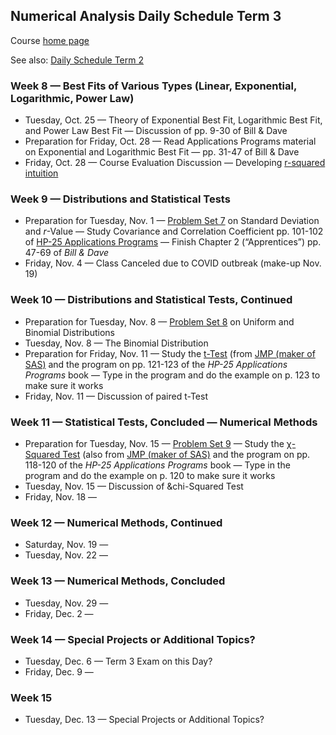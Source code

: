 ## Numerical Analysis Daily Schedule Term 3

Course [home page](./)

See also: [Daily Schedule Term 2](./daily_schedule_term_2.html)

### Week 8 &mdash; Best Fits of Various Types (Linear, Exponential, Logarithmic, Power Law)

* Tuesday, Oct. 25 &mdash; Theory of Exponential Best Fit, Logarithmic Best Fit, and Power Law Best Fit &mdash; Discussion of pp. 9-30 of Bill &amp; Dave 
* Preparation for Friday, Oct. 28 &mdash; Read Applications Programs material on Exponential and Logarithmic Best Fit &mdash; pp. 31-47 of Bill &amp; Dave
* Friday, Oct. 28 &mdash; Course Evaluation Discussion &mdash; Developing [r-squared intuition](./resources/RSquaredIntuition.pdf)

### Week 9 &mdash; Distributions and Statistical Tests

* Preparation for Tuesday, Nov. 1 &mdash; [Problem Set 7](./assignments/PS07.nb.pdf) on Standard Deviation and *r*-Value &mdash; Study Covariance and Correlation Coefficient pp. 101-102 of [HP-25 Applications Programs](./resources/HP25-ApplicationsPrograms-Chapter6.pdf) &mdash; Finish Chapter 2 (&ldquo;Apprentices&rdquo;) pp. 47-69 of *Bill &amp; Dave*
* Friday, Nov. 4 &mdash; Class Canceled due to COVID outbreak (make-up Nov. 19)

### Week 10 &mdash; Distributions and Statistical Tests, Continued

* Preparation for Tuesday, Nov. 8 &mdash; [Problem Set 8](./assignments/PS08.nb.pdf) on Uniform and Binomial Distributions
* Tuesday, Nov. 8 &mdash; The Binomial Distribution
* Preparation for Friday, Nov. 11 &mdash; Study the [t-Test](./resources/StatisticalTests-t-Test.pdf) (from [JMP (maker of SAS)](https://www.jmp.com/en_us/statistics-knowledge-portal/t-test.html) and the program on pp. 121-123 of the *HP-25 Applications Programs* book &mdash; Type in the program and do the example on p. 123 to make sure it works
* Friday, Nov. 11 &mdash; Discussion of paired t-Test

### Week 11 &mdash; Statistical Tests, Concluded &mdash; Numerical Methods

* Preparation for Tuesday, Nov. 15 &mdash; [Problem Set 9](./assignments/PS09.nb.pdf) &mdash; Study the [&chi;-Squared Test](./resources/StatisticalTests-ChiSquared.pdf) (also from [JMP (maker of SAS)](https://www.jmp.com/en_us/statistics-knowledge-portal/chi-square-test.html) and the program on pp. 118-120 of the *HP-25 Applications Programs* book &mdash; Type in the program and do the example on p. 120 to make sure it works
* Tuesday, Nov. 15 &mdash; Discussion of &chi-Squared Test
* Friday, Nov. 18 &mdash;

### Week 12 &mdash; Numerical Methods, Continued

* Saturday, Nov. 19 &mdash;
* Tuesday, Nov. 22 &mdash;

### Week 13 &mdash; Numerical Methods, Concluded

* Tuesday, Nov. 29 &mdash;
* Friday, Dec. 2 &mdash; 

### Week 14 &mdash; Special Projects or Additional Topics?

* Tuesday, Dec. 6 &mdash; Term 3 Exam on this Day?
* Friday, Dec. 9 &mdash;

### Week 15

* Tuesday, Dec. 13 &mdash; Special Projects or Additional Topics?


